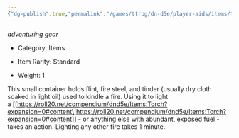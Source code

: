 ```yaml
---
{"dg-publish":true,"permalink":"/games/ttrpg/dn-d5e/player-aids/items/tinderbox/","tags":["TTRPG/DND/5e"],"noteIcon":""}
---
```



*adventuring gear*

- Category: Items

- Item Rarity: Standard

- Weight: 1

This small container holds flint, fire steel, and tinder (usually dry cloth soaked in light oil) used to kindle a fire. Using it to light a [[https://roll20.net/compendium/dnd5e/Items:Torch?expansion=0#content\|https://roll20.net/compendium/dnd5e/Items:Torch?expansion=0#content]] - or anything else with abundant, exposed fuel - takes an action. Lighting any other fire takes 1 minute.